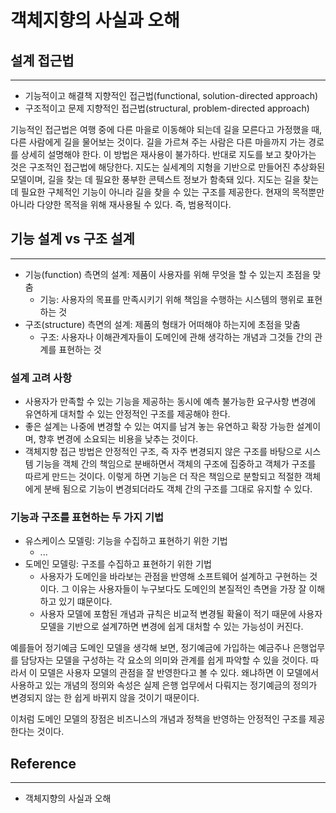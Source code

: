 # 객체지향의 사실과 오해

## 설계 접근법

---

- 기능적이고 해결책 지향적인 접근법(functional, solution-directed approach)
- 구조적이고 문제 지향적인 접근법(structural, problem-directed approach)

기능적인 접근법은 여행 중에 다른 마을로 이동해야 되는데 길을 모른다고 가정했을 때, 다른 사람에게 길을 물어보는 것이다. 길을 가르쳐 주는 사람은 다른 마을까지 가는 경로를 상세히 설명해야 한다. 이 방법은 재사용이 불가하다. 반대로 지도를 보고 찾아가는 것은 구조적인 접근법에 해당한다. 지도는 실세계의 지형을 기반으로 만들어진 추상화된 모델이며, 길을 찾는 데 필요한 풍부한 콘텍스트 정보가 함축돼 있다. 지도는 길을 찾는 데 필요한 구체적인 기능이 아니라 길을 찾을 수 있는 구조를 제공한다. 현재의 목적뿐만 아니라 다양한 목적을 위해 재사용될 수 있다. 즉, 범용적이다.

## 기능 설계 vs 구조 설계

---

- 기능(function) 측면의 설계: 제품이 사용자를 위해 무엇을 할 수 있는지 초점을 맞춤
  - 기능: 사용자의 목표를 만족시키기 위해 책임을 수행하는 시스템의 행위로 표현하는 것
- 구조(structure) 측면의 설계: 제품의 형태가 어떠해야 하는지에 초점을 맞춤
  - 구조: 사용자나 이해관계자들이 도메인에 관해 생각하는 개념과 그것들 간의 관계를 표현하는 것

### 설계 고려 사항

- 사용자가 만족할 수 있는 기능을 제공하는 동시에 예측 불가능한 요구사항 변경에 유연하게 대처할 수 있는 안정적인 구조를 제공해야 한다.
- 좋은 설계는 나중에 변경할 수 있는 여지를 남겨 놓는 유연하고 확장 가능한 설계이며, 향후 변경에 소요되는 비용을 낮추는 것이다.
- 객체지향 접근 방법은 안정적인 구조, 즉 자주 변경되지 않은 구조를 바탕으로 시스템 기능을 객체 간의 책임으로 분배하면서 객체의 구조에 집중하고 객체가 구조를 따르게 만드는 것이다. 이렇게 하면 기능은 더 작은 책임으로 분할되고 적절한 객체에게 분배 됨으로 기능이 변경되더라도 객체 간의 구조를 그대로 유지할 수 있다.

### 기능과 구조를 표현하는 두 가지 기법

- 유스케이스 모델링: 기능을 수집하고 표현하기 위한 기법
  - ...
- 도메인 모델링: 구조를 수집하고 표현하기 위한 기법
  - 사용자가 도메인을 바라보는 관점을 반영해 소프트웨어 설계하고 구현하는 것이다. 그 이유는 사용자들이 누구보다도 도메인의 본질적인 측면을 가장 잘 이해하고 있기 떄문이다.
  - 사용자 모델에 포함된 개념과 규칙은 비교적 변경될 확율이 적기 때문에 사용자 모델을 기반으로 설계7하면 변경에 쉽게 대처할 수 있는 가능성이 커진다.

예를들어 정기예금 도메인 모델을 생각해 보면, 정기예금에 가입하는 예금주나 은행업무를 담당자는 모델을 구성하는 각 요소의 의미와 관계를 쉽게 파악할 수 있을 것이다. 따라서 이 모델은 사용자 모델의 관점을 잘 반영한다고 볼 수 있다. 왜냐하면 이 모델에서 사용하고 있는 개념의 정의와 속성은 실제 은행 업무에서 다뤄지는 정기예금의 정의가 변경되지 않는 한 쉽게 바뀌지 않을 것이기 때문이다.

이처럼 도메인 모델의 장점은 비즈니스의 개념과 정책을 반영하는 안정적인 구조를 제공한다는 것이다.

## Reference

---

- 객체지향의 사실과 오해
